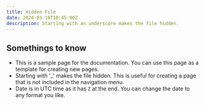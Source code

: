 ```yaml
---
title: Hidden File
date: 2024-03-18T10:45:00Z
description: Starting with an underscore makes the file hidden.
---
```


## Somethings to know

- This is a sample page for the documentation. You can use this page as a template for creating new pages.
- Starting with '\_' makes the file hidden. This is useful for creating a page that is not included in the navigation menu.
- Date is in UTC time as it has `Z` at the end. You can change the date to any format you like.
